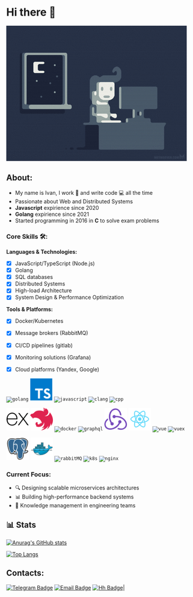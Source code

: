 # Hi there 👋

![](./programming.gif)

## About:
* My name is Ivan, I work 🏢 and write code 💻 all the time
* Passionate about Web and Distributed Systems
* **Javascript** expirience since 2020
* **Golang** expirience since 2021
* Started programming in 2016 in **C** to solve exam problems

### Core Skills 🛠️:

**Languages & Technologies:**
- [x] JavaScript/TypeScript (Node.js)
- [x] Golang
- [x] SQL databases
- [x] Distributed Systems
- [x] High-load Architecture
- [x] System Design & Performance Optimization  

**Tools & Platforms:**
- [x] Docker/Kubernetes
- [x] Message brokers (RabbitMQ)
- [x] CI/CD pipelines (gitlab)
- [x] Monitoring solutions (Grafana)
- [x] Cloud platforms (Yandex, Google)






<code><img height="60" src="https://user-images.githubusercontent.com/68580920/133027392-c2f0c079-4d8d-45b9-a7ce-c2bc095b240f.png" alt="golang"></code>
<code><img height="60" src="https://github.com/devicons/devicon/blob/master/icons/typescript/typescript-original.svg" alt="javascript"></code>
<code><img height="60" src="https://user-images.githubusercontent.com/68580920/155930032-33a35b75-dcc1-4259-bfe6-b67ee3f12804.png" alt="javascript"></code>
<code><img height="60" src="https://user-images.githubusercontent.com/68580920/224957808-9f6caeae-cbf4-46d4-b7ed-b08b30b369c2.png" alt="clang"></code>
<code><img height="60" src="https://user-images.githubusercontent.com/68580920/224958798-c16e8949-2e8d-4605-aed0-ed84e1ae511a.png" alt="cpp"></code>



<code><img height="60" src="https://raw.githubusercontent.com/devicons/devicon/master/icons/express/express-original.svg" alt="expressjs"></code>
<code><img height="60" src="https://github.com/devicons/devicon/blob/master/icons/nestjs/nestjs-original.svg" alt="nestjs"></code></code>
<code><img height="60" src="https://user-images.githubusercontent.com/30929568/112730670-de09a480-8f58-11eb-9875-0d9ebb87fbd6.png" alt="docker"></code>
<code><img height="60" src="https://davidwalsh.name/demo/graphql-intro/graphql.png" alt="graphql"></code>
<code><img height="60" src="https://github.com/devicons/devicon/blob/master/icons/redux/redux-original.svg" alt="redux"></code>
<code><img height="60" src="https://raw.githubusercontent.com/github/explore/80688e429a7d4ef2fca1e82350fe8e3517d3494d/topics/react/react.png" alt="react"></code>
<code><img height="50" src="https://user-images.githubusercontent.com/68580920/159233046-0166fb72-33ff-467d-8027-0b2d51a508a2.png" alt="vue"></code>
<code><img height="60" src="https://user-images.githubusercontent.com/68580920/159233184-3eee922c-c5b0-47fe-afb9-83d4c3ececa8.png" alt="vuex"></code>

<code><img height="60" src="https://github.com/devicons/devicon/blob/master/icons/postgresql/postgresql-original.svg" alt="postgresql"></code>
<code><img height="60" src="https://github.com/devicons/devicon/blob/master/icons/docker/docker-original.svg" alt="docker"></code>
<code><img height="60" src="https://user-images.githubusercontent.com/68580920/133027039-66a6c0e3-f5a2-46cb-ad4e-dd6a9a1b1d6a.png" alt="rabbitMQ"></code>
<code><img height="60" src="https://user-images.githubusercontent.com/68580920/135073969-1e86676b-af58-4955-8e24-d946fb771416.png" alt="k8s"></code>
<code><img height="60" src="https://user-images.githubusercontent.com/68580920/224957457-6a252662-2d5f-4648-9a2d-4aff6e9090ab.png" alt="nginx"></code>


### Current Focus:
- 🔍 Designing scalable microservices architectures
- 📊 Building high-performance backend systems
- 🧠 Knowledge management in engineering teams


##  📊 Stats 
[![Anurag's GitHub stats](https://github-readme-stats.vercel.app/api?username=ignavan39&count_private=true&include_all_commits=true)](https://github.com/anuraghazra/github-readme-stats)

[![Top Langs](https://github-readme-stats.vercel.app/api/top-langs/?username=ignavan39&hide=javascript,Makefile,HTML,CSS&layout=compact&count_private=true&langs_count=8)](https://github.com/ignavan39/github-readme-stats)


## Contacts:

[![Telegram Badge](https://img.shields.io/badge/-Telegram-0088cc?style=flat-square&logo=Telegram&logoColor=white)](https://t.me/ignavan39)
[![Email Badge](https://img.shields.io/badge/-Email-0088cc?style=flat&logo=Gmail&logoColor=white&color=red)](https://ivanignatenko@gmail.com)
[![Hh Badge](https://img.shields.io/badge/-HeadHunter-0088cc?style=flat&logo=Hypothesis&logoColor=white&color=red)](https://ulyanovsk.hh.ru/resume/e12eb5faff07f576bc0039ed1f4c3374777a30)|

<!--
**kitt3911/kitt3911** is a ✨ _special_ ✨ repository because its `README.md` (this file) appears on your GitHub profile.


- 🔭 I’m currently working on: **Telegram bots**
- 🌱 I’m currently learning: 
- 👯 I’m looking to collaborate on ...
- 🤔 I’m looking for help with ...
- 💬 Ask me about ...
- 📫 How to reach me: ...
- 😄 Pronouns: ...
- ⚡ Fun fact: ...
-->
